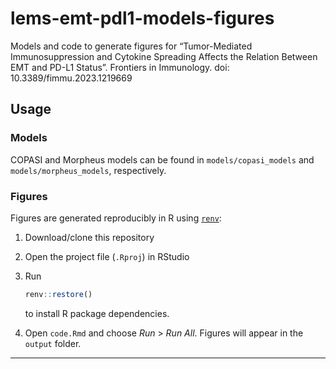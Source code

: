 
<!-- README.md is generated from README.Rmd. Please edit that file -->

# lems-emt-pdl1-models-figures

Models and code to generate figures for “Tumor-Mediated
Immunosuppression and Cytokine Spreading Affects the Relation Between
EMT and PD-L1 Status”. Frontiers in Immunology. doi:
10.3389/fimmu.2023.1219669

## Usage

### Models

COPASI and Morpheus models can be found in `models/copasi_models` and
`models/morpheus_models`, respectively.

### Figures

Figures are generated reproducibly in R using
[`renv`](https://rstudio.github.io/renv/index.html):

1.  Download/clone this repository

2.  Open the project file (`.Rproj`) in RStudio

3.  Run

    ``` r
    renv::restore()
    ```

    to install R package dependencies.

4.  Open `code.Rmd` and choose *Run* \> *Run All*. Figures will appear
    in the `output` folder.

------------------------------------------------------------------------

